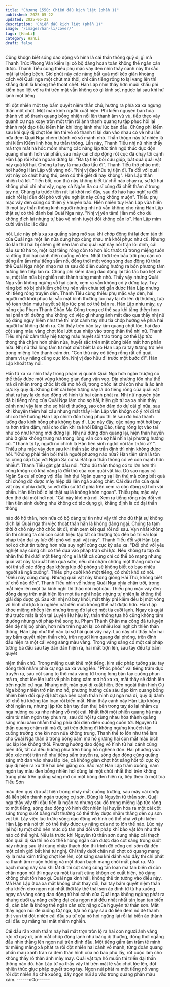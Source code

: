 ```yaml
---
title: "Chương 1550: Chiến đấu kịch liệt (phần 1)"
published: 2025-05-22
updated: 2025-05-22
description: 'Chiến đấu kịch liệt (phần 1)'
image: '/images/han-li/cover/'
tags: [HanLi]
category: HanLi
draft: false
---
```


Cũng khôgn biết sóng dao động vô hình là cái thần thông quỷ dị
gì mà Thanh Trúc Phong Vân kiếm lại có bộ dáng hoàn toàn
không thể ngăn cản được.
Thanh Tiểu cùng thiếu phụ mặc váy đen nhìn thấy cảnh này thì
sắc mặt lại trắng bệch. Giờ phút này các nàng bất quá mới kéo
giãn khoảng cách với Quái nga một chút mà thôi, chỉ cần tiếng
rống to lại vang lên thì khẳng định là không thể thoát chết.
Hàn Lập nhìn thấy hơn mười khẩu phi kiếm bạo liệt vỡ ra thì trên
mặt vẫn không có gì kinh sợ, ngược lại sau khi hừ lạnh một tiếng

thì đột nhiên một tay bấm quyết niệm thần chú, hướng ra phía xa
xa ngưng thần một chút.
Một màn kinh người xuất hiện.
Phi kiếm nguyên bản hóa thành vô số thanh quang bỗng nhiên
nổi lên thanh âm vù vù, tiếp theo vây quanh cự nga xoay tròn một
trận rồi ánh thanh quang tụ tập phục hồi lại thành một đạo tiểu
kiếm hàn khí lóng lánh như lúc ban đầu.
Chúng phi kiếm sau khi quỷ dị chợt lóe lên thì vô số thanh ti lại
đan vào nhau có vẻ như lần nữa đem Quái Nga chém thành vô số
mảnh nhỏ.
Thần thôgn này tự nhiên là phi kiếm Kiếm linh hóa hư thần thông.
Lần này, Thanh Tiểu nhị nữ nhìn thấy mà trợn mắt há hốc mồm
nhưng các nàng lập tức tỉnh ngộ thúc dục độn quang nhanh hơn
vài phần, sau mấy cái chớp động rốt cục đã chạy tới cạnh Hàn
Lập rồi khôn ngoan dừng lại.
"Đa tạ tiền bối cứu giúp, bất quá quái vật này quá lợi hại. Chúng
ta hay là mau đào tẩu đi". Thanh Tiểu thở phào một hơi hướng
Hàn Lập vội vàng nói.
"Nhị vị đạo hữu tự tiện đi. Ta đối với quái vật này có chút hứng
thú, xem có thể giết đi hay không". Hàn Lập thản nhiên trả lời.
"Tiền bối, con thú này không biết từ chỗ nào chạy ra, sự lợi hại
không phải chỉ như vậy, ngay cả Ngân Sa cư sĩ cũng đã chết thảm
ở trong tay nó. Chúng ta trước tiên rút lui khỏi nơi đây, sau đó hảo
hảo nghĩ ra đối sách rồi lại đến đối phó với yêu nghiệt này cũng
không muộn". Thiếu phụ mặc váy đen cũng có thiện ý khuyên
bảo.
Hiển nhiên tuy Hàn Lập vừa hiển lộ mọt tay thần thông kinh người
nhưng nhị nữ vẫn không cho rằng Hàn Lập thật sự có thể đánh
bại Quái Nga này.
"Nhị vị yên tâm! Hàn mỗ cho dù không địch lại nhưng tự bảo vệ
mình tuyệt đối không cần lo". Hàn Lập mỉm cười vẫn lắc lắc đầu

nói.
Lúc này phía xa xa quầng sáng mờ sau khi chớp động thì lại đem
tàn thi của Quái nga một lần nữa dung hợp cùng nhau mà khôi
phục như cũ. Nhưng do lần thứ hai bị chém giết nên làm cho quái
vật này nổi trận lôi đình, cái đầu sư tử há to, một loạt tiếng rống
còn to hơn lúc trước từ trong miệng tuôn ra đồng thời hai cánh
điên cuồng vỗ lên.
Nhất thời trên bầu trời phụ cận có tiếng ầm ầm như tiếng sấm nổ,
đồng thời một vòng sóng dao động từ thân thể Quái Nga nhộn
nhạo mà ra sau đó điên cuồng hướng ra bốn phương tám hướng
liên tiếp lan ra.
Chúng phi kiếm đang dao động lại tấc tấc bạo liệt vỡ ra, một lần
nữa bị nghiền nát thành từng mảnh nhỏ. Thấy vậy nhưng Quái
Nga vẫn không ngừng vỗ hai cánh, xem ra vẫn không có ý dừng
tay.
Tuy rằng bởi nó bị phi kiếm chế trụ nên vẫn chưa tới gần được
Hàn Lập nhưng khi tiếng rống truyền đến. Thanh Tiểu cùng thiếu
phụ mặc váy đen, hai người mới khôi phục lại sắc mặt bình
thường lúc này lại đỏ lên dị thường, tựa hồ toàn thân máu huyết
sẽ lập tức phá cơ thể bắn ra.
Hàn Lập nhíu mày, uy năng của Phạm Thánh Chân Ma Công
trong cơ thể sau khi tăng thêm hơn hai phần thì dường như
không có việc gì nhưng ánh mắt đảo qua thấy nhị nữ bộ dáng
nguy hiểm như thế thì một cánh tay như tia chớp hướng về phía
hai người hư không đánh ra.
Chỉ thấy trên bàn tay kim quang chợt lóe, hai đạo cột sáng màu
vàng chợt lóe lướt qua nhập vào trong thân thể nhị nữ. Thanh
Tiểu nhị nữ cảm thấy hiệ tượng máu huyết sôi trào trong cơ thể
lập tức thong thả chậm hơn phân nửa, huyết sắc trên mặt cũng
biến mất hơn phẩn nửa. Nhị nữ thả lỏng tâm tư một chút biết là
do Hàn Lập ra tay tương trợ nên trong miệng liên thanh cảm ơn.
"Con thú này có tiếng rống rất cổ quái, phạm vi uy năng cũng cực
lớn. Nhị vị đạo hữu đi trước một bước đi". Hàn Lập khoát tay nói.

Hắn từ xa xa nhìn thấy trong phạm vị quanh Quái Nga hơn ngàn
trượng có thể thấy được một vùng không gian đang vặn vẹo. Địa
phương lớn như thế mà dĩ nhiên trong chốc lát đã mơ hồ đi, trong
chốc lát chỉ còn như là ảo ảnh cực kỳ quỷ dị.
Không biết cái hiện tượng này là do tiéng rống của quái vật phát
ra hay là do dao động vô hình từ hai cánh phát ra.
Nhị nữ nguyên bản đã bị tiếng rống của Quái Nga làm cho sợ hãi,
hiện giờ từ xa xa nhìn thấy cảnh như vậy làm cho sợ hãi dị
thường, sao còn dám do dự cái gì nữa, sau khi khuyên thêm hai
câu nhưng mắt thấy Hàn Lập vẫn khôgn có ý rời đi thì chỉ có thể
hướng Hàn Lập chỉnh đốn trang phục thi lẽ sau đó hóa thành
lưỡng đạo kinh hồng phá không bay đi.
Lúc này đây, các nàng một hơi bay ra hơn trăm dặm, mãi cho đến
khi ra khỏi Băng Đảo, tiếng rống lọt vào tai như có như không mới
dừng lại. Nhị nữ dừng độn quang lại, hiện thân huyền phù ở giữa
không trung mà trong lòng vẫn còn sợ hãi nhìn lại phương hướng
cũ.
"Thanh tỷ tỷ, người nó chính là Hàn tiên sinh ngươi nói lần trước
a? ". Thiếu phụ mặc váy đen sau khi thần sắc khá trấn định thì
nhịn không được hỏi.
"Không phải tiền bối thì là người phương nào nữa? Hàn tiên sinh
là tồn tại cùng cấp bậc với Ngân Sa cư sĩ. Bất quá thần thông có
vẻ còn mạnh hơn nhiều". Thanh Tiểu gật gật đầu nói.
"Cho dù thần thông có to lớn hơn thì cũng khôgn có khả năng là
đối thủ của con quái vật kia. Dù sao ngay cả Ngân Sa cư sĩ cùng
với đầu linh thú Ngân quang sa liên thủ mà cũng bất quá chỉ
chống đỡ được mấy hiệp đã liền ngã xuống chết. Cái đầu rắn của
quái vật này ở phía dưới, so với đầu sư tử ở phía trên xem ra còn
đáng sợ hơn vài phần. Hàn tiền bối ở lại thật sự là không khôn
ngoan". Thiếu phụ mặc váy đen thở dài một hơi nói.
"Cái này khó mà nói. Xem ra tiếng rống này đối với Hàn tiên sinh
dường như không có tác dụng gì, khẳng định là có đại thần thông

nào đó hộ thân, hơn nữa có bộ dáng tự tin như vậy thì cho dù thật
sự không địch lại Quái nga thì việc thoát thân hẳn là không đáng
ngại.
Chúng ta tạm thời ở chỗ này chờ chốc lát đi, nhìn xem kết quả rồi
nói sau. Vạn nhất không ổn thì chúng ta chỉ còn cách triệu tập tất
cả thượng tộc đến bố trí vài loại pháp trận đại uy lực đối phó với
quái vật này". Thanh Tiểu đối với Hàn Lập hơi có chút tin tưởng
hơn nữa suy nghĩ cũng cực kỳ sâu xa.
"Đối phó với yêu nghiệt này cũng chỉ có thể dựa vào pháp trận chi
lực. Nếu không tụ tập đủ nhân thủ thì dưới một tiéng rống e là tất
cả cũng chỉ có thể bỏ mạng nhưng quái vật này lại xuất hiện quá
sớm, nếu chỉ chậm chừng một tháng nữa mà nói thì số các đồng
đạo không kịp đề phòng sẽ không biết có bao nhiêu người sẽ ngã
xuống". Thiếu phụ cười khổ một tiếng, có chút khổ sở nói.
"Điều này cũng đúng. Nhưng quái vật này không giống Hải Thú,
không biết từ chỗ nào đến". Thanh Tiểu nhìn về hướng Quái Nga
phía chân trời, trong mắt hiện lên một tia kinh nghi thì thào nói
một câu.
Thiếu phụ mặc váy đen đồng dạng trên mặt hiện lên mọt tia nghi
hoặc nhưng tự nhiên là không thể giải đáp được gì.
Sau khi nhị nữ bay khỏi, mắt thấy phi kiếm đều bị một vòng vô
hình chi lực kia nghiền nát đến mức không thể nát được hơn. Hàn
Lập khóe miệng nhếch lên nhưng trong đó lại có một tia cười
lạnh.
Ngay cả quái thú trước mắt là tồn tại Luyện Hư hậu kỳ, thần
thông tựa hồ cũng không tầm thường nhưng với pháp thể song
tu, Phạm Thánh Chân ma công đã tu luyện đến đệ nhị bộ phận,
hơn nữa trên người lại có nhiều loại nghịch thiên thần thông, Hàn
Lập như thế nào lại sợ hãi quái vậy này.
Lúc này chỉ thấy hắn hai tay bấm quyết niệm thần chú, trên người
kim quang đại phóng, trên đỉnh đầu hiện ra một cái vòng sáng
màu vàng. Trong vầng sáng có một cái pháp tướng ba đầu sáu
tay dần dần hiện ra, hai mắt trợn lên, sáu tay đều tự bấm quyết

niệm thần chú.
Trong miệng quát khẽ một tiếng, kim sắc pháp tướng sáu tay
đồng thời nhắm phía cự nga xa xa vung lên.
"Phốc phốc" vài tiếng trầm đục truyền ra, sáu cột sáng to thô màu
vàng từ trong lòng bàn tay cuồng phun mà ra, chợt lóe lên lướt về
phía bóng xám mơ hồ xa xa, mắt thây sẽ đánh lên trên người cự
nga.
Nhưng một màn quỷ dị xuất hiện.
Bên ngoài thân hình Cự Nga bỗng nhiên trở nên mơ hồ, phương
hướng của sáu đạo kim quang bỗng nhiên biến đổi quỷ dị lướt
qua bên cạnh thân hình cự nga mà đi, quỷ dị đánh tới chỗ hư
không tán loạn rồi biến mất.
Nhìn thấy cảnh này Hàn Lập không khỏi ngẩn ra, nhưng lập tức
bàn tay đen thui bên trong tay áo lại nhằm cự nga hướng xa xa
nhẹ nhàng vỗ một cái.
Nhất thời một phiến quang hà màu xám từ năm ngón tay phun ra,
sau đó hội tụ cùng nhau hóa thành quầng sáng màu xám nhằm
thẳng phía đối diện điên cuồng cuốn tới.
Nguyên từ thần quang chậm rãi mà đi, tại trên đường đi không
ngừng khuếch tán cuồng trướng che kín non nửa không trung.
Thanh thế to lớn như thế làm cho Quái Nga thân ở trong bóng
xám mơ hồ giương hai con mắt màu bích lục lấp lóe không thôi.
Phương hướng dao động vô hình từ hai cánh cũng biến đổi, tất
cả đều hướng phía trên hùng hổ nghênh đón.
Hai phương vừa tiếp xúc một trận nổ như tiếng sấm truyền ra,
sóng dao động cùng quầng sáng mờ đan vào nhau lấp lóe, cả
không gian chợt hốt sáng hốt tối cực kỳ quỷ dị hiện ra xu thế hai
bên giằng co.
Sắc mặt Hàn Lập trầm xuống, năm ngón tay màu đen bỗng nhiên
hơi dừng lại một chút nhất thời trên không trung phía trên quầng
sáng mờ có một bóng đen hiện ra, tiếp theo là một tòa Tiểu Sơn

màu đen quỷ dị xuất hiện trong nháy mắt cuồng trướng, sau mây
cái chớp đã liền biến thành ngàn trượng cự sơn.
Đúng là Nguyên từ thần sơn.
Quái nga thấy vậy thì đầu tiên là ngẩn ra nhưng sau đó trong
miệng lập tức rống to một tiếng, sóng dao động vô hình đột nhiên
lại huyễn hóa ra một cái cột sáng trong suốt bằng mắt thường có
thể thấy được nhằm thẳng đến cự sơn vọt tới.
Lấy việc lúc trước sóng dao động vô hình có thể phá vỡ phi kiếm
Hàn Lập mà nói thì có thể thấy được uy năng của nó to lớn thế
nào. Lúc này lại hội tụ một chỗ nên mức độ tàn phá đối với pháp
khí bảo vật lớn như thế nào có thể nghĩ.
Nếu là trước khi Nguyên từ thần sơn dung nhập cái thạch đôn
quái dị kia thì nó có thể không ngăn cản được đạo cột sáng trong
suốt này nhưng sau khi dung nhập thạch đôn thì trình độ cứng cỏi
sớm đã đến một cảnh giới bất khả tư nghị.
Chỉ thấy dưới chân núi chợt có quang mang kỳ lạ màu xám trắng
chợt lóe lên, cột sáng sau khi đánh vào đấy thì chỉ phát ra thanh
âm muộn hưởng và một đoàn bạch mang chói mắt phát ra. Mà
bạch mang này sau khi tắt đi thì cột sáng cũng tán loạn mà tan
biến đi còn chân ngọn núi thì ngay cả một tia nứt cũng khôgn có
xuất hiện, bộ dáng không chút tổn hao gì.
Quái nga kinh hãi, không thể tin tưởng vào điều này.
Mà Hàn Lập ở xa xa mặt không chút thay đổi, hai tay bấm quyết
niệm thần chú khiến cho ngọn núi nhất thời lấy thế thái sơn áp
đỉnh từ từ hạ xuống. ngay cả vòng sóng dao động từ hai cánh của
Quái nga không ngừng phát ra nhưng dưới uy năng cường đại
của ngọn núi đều nhất nhất tán loạn tan biến đi, căn bản là không
thể ngăn cản sức nặng của Nguyên từ thần sơn.
Mắt thây ngọn núi đè xuống Cự nga, tựa hồ ngay sau đó liền đem
nó đè thành thịt vụn thì đột nhiên cái đầu sư tử của nó hơi ngừng
lại rồi lại biến ảo thành cái đầu cự mãng hai mắt nhắm nghiền.

Cái đầu rắn xanh thẫm này hai mắt trợn tròn lộ ra hai con ngươi
ánh vàng rực rỡ quỷ dị, ánh mắt chớp động lạnh như băng dị
thường, đồng thời ngẩng đầu nhìn thẳng lên ngọn núi trên đỉnh
đầu.
Một tiếng gầm âm trầm tê minh từ miệng mãng xà phát ra rồi đột
nhiên hai cánh vỗ mạnh, từng đoàn quang phấn màu xanh tràn ra
đem thân hình của nó bao phủ lấy, rốt cuộc làm cho không thấy rõ
thân ảnh mảy may.
Quái vật tựa hồ muốn thi triển đại thần thông nào đó. hàn Lập từ
xa thấy vậy thì trên mặt lệ sắc chợt lóe lên, đột nhiên thúc giục
pháp quyết trong tay.
Ngọn núi phát ra một tiếng nổ vang rồi đột nhiên áp chế xuống,
đáy ngọn núi áp vào trong quang phấn màu xám.
------oOo------
